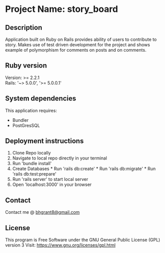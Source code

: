 # Project Name: story_board 

## Description

Application built on Ruby on Rails provides ability of users to contribute to story. Makes use of test driven development for the project and shows example of polymorphism for comments on posts and on comments.
## Ruby version
Version: >= 2.2.1<br>
Rails: '~> 5.0.0', '>= 5.0.0.1'

## System dependencies

This application requires:
  * Bundler
  * PostGresSQL

## Deployment instructions
  1. Clone Repo locally
  2. Navigate to local repo directly in your terminal
  3. Run 'bundle install'
  4. Create Databases
    * Run 'rails db:create'
    * Run 'rails db:migrate'
    * Run 'rails db:test:prepare'
  5. Run 'rails server' to start local server
  6. Open 'localhost:3000' in your browser

## Contact
  Contact me @ <a href="mailto:bhgrant@gmail.com">bhgrant8@gmail.com</a><br>

## License
  This program is Free Software under the GNU General Public License (GPL) version 3
  Visit: https://www.gnu.org/licenses/gpl.html

